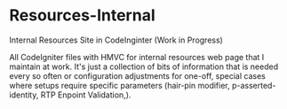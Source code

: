 # Resources-Internal
Internal Resources Site in CodeInginter (Work in Progress)

All CodeIgniter files with HMVC for internal resources web page that I maintain at work. It's just a collection of bits of information
that is needed every so often or configuration adjustments for one-off, special cases where setups require specific parameters (hair-pin
modifier, p-asserted-identity, RTP Enpoint Validation,).
